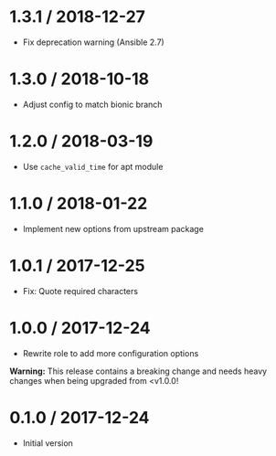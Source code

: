 # 1.3.1 / 2018-12-27

  * Fix deprecation warning (Ansible 2.7)

# 1.3.0 / 2018-10-18

  * Adjust config to match bionic branch

# 1.2.0 / 2018-03-19

  * Use `cache_valid_time` for apt module

# 1.1.0 / 2018-01-22

  * Implement new options from upstream package

# 1.0.1 / 2017-12-25

  * Fix: Quote required characters

# 1.0.0 / 2017-12-24

  * Rewrite role to add more configuration options

**Warning:** This release contains a breaking change and needs heavy changes when being upgraded from <v1.0.0!

# 0.1.0 / 2017-12-24

  * Initial version